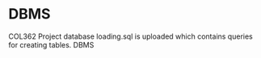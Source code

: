 # DBMS 
COL362 Project 
database loading.sql is uploaded which contains queries for creating tables. 
DBMS
